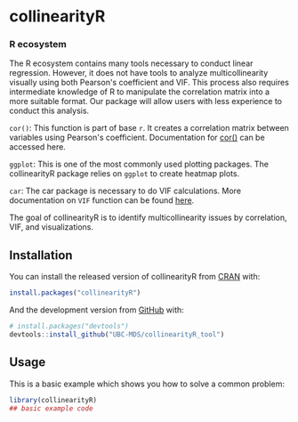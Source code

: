 
<!-- README.md is generated from README.Rmd. Please edit that file -->

# collinearityR

<!-- badges: start -->
<!-- badges: end -->

### R ecosystem

The R ecosystem contains many tools necessary to conduct linear regression. However, it does not have tools to analyze multicollinearity visually using both Pearson's coefficient and VIF. This process also requires intermediate knowledge of R to manipulate the correlation matrix into a more suitable format. Our package will allow users with less experience to conduct this analysis.

`cor()`: This function is part of base `r`. It creates a correlation matrix between variables using Pearson's coefficient. Documentation for [cor()]("https://www.rdocumentation.org/packages/stats/versions/3.6.2/topics/cor") can be accessed here.

`ggplot`: This is one of the most commonly used plotting packages. The collinearityR package relies on `ggplot` to create heatmap plots.

`car`: The car package is necessary to do VIF calculations. More documentation on `VIF` function can be found [here]("https://www.rdocumentation.org/packages/regclass/versions/1.6/topics/VIF").

The goal of collinearityR is to identify multicollinearity issues by
correlation, VIF, and visualizations.

## Installation

You can install the released version of collinearityR from
[CRAN](https://CRAN.R-project.org) with:

``` r
install.packages("collinearityR")
```

And the development version from [GitHub](https://github.com/) with:

``` r
# install.packages("devtools")
devtools::install_github("UBC-MDS/collinearityR_tool")
```

## Usage

This is a basic example which shows you how to solve a common problem:

``` r
library(collinearityR)
## basic example code
```
